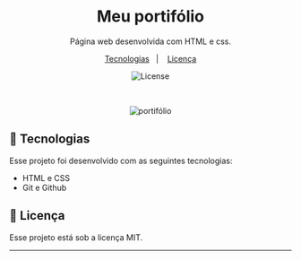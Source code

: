 <h1 align="center"> Meu portifólio </h1>

<p align="center">
Página web desenvolvida com HTML e css.
</p>

<p align="center">
  <a href="#-tecnologias">Tecnologias</a>&nbsp;&nbsp;&nbsp;|&nbsp;&nbsp;&nbsp;
  <a href="#memo-licença">Licença</a>
</p>

<p align="center">
  <img alt="License" src="https://img.shields.io/static/v1?label=license&message=MIT&color=49AA26&labelColor=000000">
</p>

<br>

<p align="center">
  <img alt= "portifólio" src = "https://raw.githubusercontent.com/LeonardoDRosa/portifolio./main/previewPortifolio.png?token=GHSAT0AAAAAAB7MLT6LATZVUROV5Q7HLMKMZAUXVHA">
</p>

## 🚀 Tecnologias

Esse projeto foi desenvolvido com as seguintes tecnologias:

- HTML e CSS
- Git e Github


## :memo: Licença

Esse projeto está sob a licença MIT.

---
